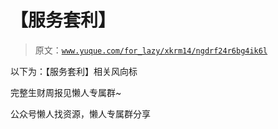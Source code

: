 # 【服务套利】

> 原文：[`www.yuque.com/for_lazy/xkrm14/ngdrf24r6bg4ik6l`](https://www.yuque.com/for_lazy/xkrm14/ngdrf24r6bg4ik6l)

以下为：【服务套利】相关风向标

完整生财周报见懒人专属群~

公众号懒人找资源，懒人专属群分享

